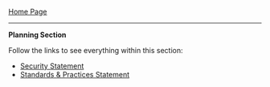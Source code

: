 [Home Page](https://github.com/SirRexOfRider/CYBR404-UNK-Oregon-Trail/tree/main)
<hr>

**Planning Section**

Follow the links to see everything within this section:

- [Security Statement](https://github.com/SirRexOfRider/CYBR404-UNK-Oregon-Trail/blob/main/Project/Planning/SecurityStatement.md)
- [Standards & Practices Statement](https://github.com/SirRexOfRider/CYBR404-UNK-Oregon-Trail/blob/main/Project/Planning/StandardsandPracticesStatement.md)


